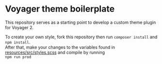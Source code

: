 # Voyager theme boilerplate
This repository serves as a starting point to develop a custom theme plugin for Voyager 2.


To create your own style, fork this repository then run `composer install` and `npm install`.  
After that, make your changes to the variables found in [resources/src/styles.scss](./resources/src/styles.scss) and compile by running  
`npm run prod` 